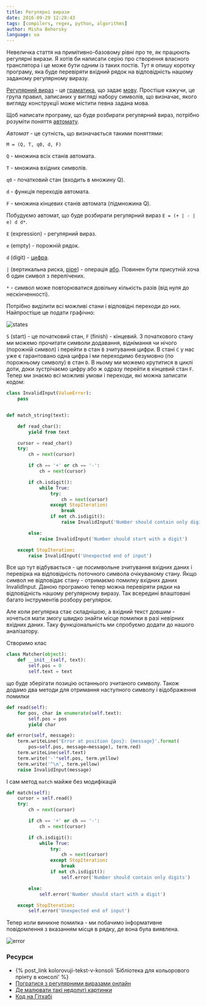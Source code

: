```yaml
---
title: Регулярні вирази
date: 2016-09-29 12:28:43
tags: [compilers, regex, python, algorithms]
author: Misha Behersky
language: ua
---
```


Невеличка стаття на примітивно-базовому рівні про те, як працюють регулярні вирази. Я хотів би написати серію про створення власного транслятора і це може бути одним із таких постів. Тут я опишу коротку програму, яка буде перевіряти вхідний рядок на відповідність нашому заданому регулярному виразу.

[Регулярний вираз](https://en.wikipedia.org/wiki/Regular_expression) - це [граматика](https://en.wikibooks.org/wiki/Introduction_to_Programming_Languages/Grammars), що задає [мову](https://en.wikipedia.org/wiki/Programming_language). Простіше кажучи, це група правил, записаних&nbsp;у вигляді набору символів, що визначає, якого вигляду конструкції може містити певна задана мова.

Щоб написати програму, що буде розбирати регулярний вираз, потрібно розуміти поняття [автомату](https://en.wikipedia.org/wiki/Deterministic_finite_automaton).

*Автомат* - це сутність, що визначається такими поняттями:

`M = (Q, T, q0, d, F)`

`Q` - множина всіх станів автомата.

`T` - множина вхідних символів.

`q0` - початковий стан (входить в множину Q).

`d` - функція переходів автомата.

`F` - множина кінцевих станів автомата (підмножина Q).

Побудуємо автомат, що буде розбирати регулярний вираз `E = (+ | - | e) d d*`.

`E` (expression) - регулярний вираз.

`e` (empty) - порожній рядок.

`d` (digit) - [цифра](https://en.wikipedia.org/wiki/Arabic_numerals).

`|` (вертикальна риска, [pipe](https://en.wikipedia.org/wiki/Pipeline_(Unix))) - операція [або](https://en.wikipedia.org/wiki/Logical_disjunction). Повинен бути присутній хоча б один символ з перелічених.

`*` - символ може повторюватися довільну кількість разів (від нуля до нескінченності).

Потрібно виділити всі можливі стани і відповідні переходи до них. Найпростіше це подати графічно:

![states](/old/article/c4c8180017a431128d0048a492c96bf7.png)

`S` (start) - це початковий стан, `F` (finish) - кінцевий. З початкового стану ми можемо прочитати символи додавання, віднімання чи нічого (порожній символ) і перейти в стан `B` зчитування цифри. В стані `C` у нас уже є гарантовано одна цифра і ми переходимо безумовно (по порожньому символу) в стан `D`. В ньому ми можемо крутитися в циклі доти, доки зустрічаємо цифру або ж одразу перейти в кінцевий стан `F`. Тепер ми знаємо всі можливі умови і переходи, які можна записати кодом:

```python
class InvalidInput(ValueError):
    pass


def match_string(text):

    def read_char():
        yield from text

    cursor = read_char()
    try:
        ch = next(cursor)

        if ch == '+' or ch == '-':
            ch = next(cursor)

        if ch.isdigit():
            while True:
                try:
                    ch = next(cursor)
                except StopIteration:
                    break
                if not ch.isdigit():
                    raise InvalidInput('Number should contain only digits')

        else:
            raise InvalidInput('Number should start with a digit')

    except StopIteration:
        raise InvalidInput('Unexpected end of input')
```

Все що тут відбувається - це посимвольне зчитування вхідних даних і перевірка на відповідність поточного символа очікуваному стану. Якщо символ не відповідає стану - отримаємо помилку вхідних даних InvalidInput. Даною програмою тепер можна перевіряти рядки на відповідність нашому регулярному виразу. Так всередині влаштовані багато інструментів розбору регулярок.

Але коли регулярка стає складнішою, а вхідний текст довшим - хочеться мати змогу швидко знайти місце помилки в разі невірних вхідних даних. Таку функціональність ми спробуємо додати до нашого аналізатору.

Створимо клас

```python
class Matcher(object):
    def __init__(self, text):
        self.pos = 0
        self.text = text
```

що буде зберігати позицію останнього зчитаного символу. Також додамо два методи для отримання наступного символу і відображення помилки

```python
def read(self):
    for pos, char in enumerate(self.text):
        self.pos = pos
        yield char

def error(self, message):
    term.writeLine('Error at position {pos}: {message}'.format(
        pos=self.pos, message=message), term.red)
    term.writeLine(self.text)
    term.write('-'*self.pos, term.yellow)
    term.write('^\n', term.yellow)
    raise InvalidInput(message)
```

І сам метод `match` майже без модифікацій

```python
def match(self):
    cursor = self.read()
    try:
        ch = next(cursor)

        if ch == '+' or ch == '-':
            ch = next(cursor)

        if ch.isdigit():
            while True:
                try:
                    ch = next(cursor)
                except StopIteration:
                    break
                if not ch.isdigit():
                    self.error('Number should contain only digits')

        else:
            self.error('Number should start with a digit')

    except StopIteration:
        self.error('Unexpected end of input')
```

Тепер коли виникне помилка - ми побачимо інформативне повідомлення з вказанням місця в рядку, де вона була виявлена.

![error](/old/article/d595c82b4cd23deb810300af1c01594c.png)

### Ресурси

* {% post_link kolorovuji-tekst-v-konsoli 'Бібліотека для кольорового прінту в консолі' %}
* [Погратися з регулярними виразами онлайн](http://regexr.com)
* [Де малювати такі недолугі картинки](http://sketchtoy.com)
* [Код на Гітхабі](https://gist.github.com/bmwant/f9c3dbd5d2c69dd1f7cc7f1551a5ff4b)
